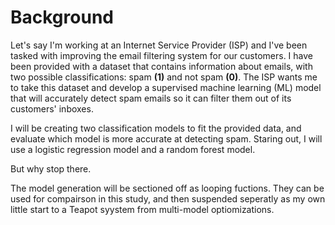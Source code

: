 # Background
Let's say I'm working at an Internet Service Provider (ISP) and I've been tasked with improving the email filtering system for our customers. I have been provided with a dataset that contains information about emails, with two possible classifications: spam **(1)** and not spam **(0)**. The ISP wants me to take this dataset and develop a supervised machine learning (ML) model that will accurately detect spam emails so it can filter them out of its customers' inboxes.

I  will be creating two classification models to fit the provided data, and evaluate which model is more accurate at detecting spam. Staring out, I will use a logistic regression model and a random forest model.

But why stop there.

The model generation will be sectioned off as looping fuctions.  They can be used for compairson in this study, and then suspended seperatly as my own little start to a Teapot syystem from multi-model optiomizations.